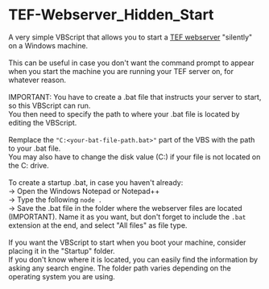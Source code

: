 # TEF-Webserver_Hidden_Start
A very simple VBScript that allows you to start a [TEF webserver](https://github.com/NoobishSVK/fm-dx-webserver/) "silently" on a Windows machine.
<br>
<br>
This can be useful in case you don't want the command prompt to appear when you start the machine you are running your TEF server on, for whatever reason.
<br>
<br>
IMPORTANT: You have to create a .bat file that instructs your server to start, so this VBScript can run.
<br>
You then need to specify the path to where your .bat file is located by editing the VBScript.
<br>
<br>
Remplace the ```"C:<your-bat-file-path.bat>"``` part of the VBS with the path to your .bat file.
<br>
You may also have to change the disk value (C:) if your file is not located on the C: drive.
<br>
<br>
To create a startup .bat, in case you haven't already:
<br>
-> Open the Windows Notepad or Notepad++
<br>
-> Type the following ```node .```
<br>
-> Save the .bat file in the folder where the webserver files are located (IMPORTANT). Name it as you want, but don't forget to include the ```.bat``` extension at the end, and select "All files" as file type.
<br>
<br>
If you want the VBScript to start when you boot your machine, consider placing it in the "Startup" folder.
<br>
If you don't know where it is located, you can easily find the information by asking any search engine. The folder path varies depending on the operating system you are using.
